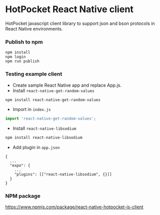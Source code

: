 # HotPocket React Native client
HotPocket javascript client library to support json and bson protocols in React Native environments.

### Publish to npm
```
npm install
npm login
npm run publish
```

### Testing example client
- Create sample React Native app and replace App.js.
- Install `react-native-get-random-values`
```sh
npm install react-native-get-random-values
```
- Import in `index.js`
```js
import 'react-native-get-random-values';
```
- Install `react-native-libsodium`
```sh
npm install react-native-libsodium
```
- Add plugin in `app.json`
```
{
  ...
  "expo": {
    ...
    "plugins": [["react-native-libsodium", {}]]
  }
}
```


### NPM package
https://www.npmjs.com/package/react-native-hotpocket-js-client